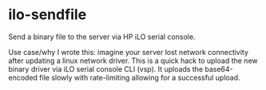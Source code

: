 # ilo-sendfile
Send a binary file to the server via HP iLO serial console. 

Use case/why I wrote this: imagine your server lost network connectivity after updating a linux network driver. 
This is a quick hack to upload the new binary driver via iLO serial console CLI (vsp). 
It uploads the base64-encoded file slowly with rate-limiting allowing for a successful upload.
